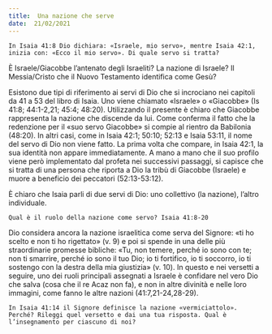 ```yaml
---
title:  Una nazione che serve
date:  21/02/2021
---
```


`In Isaia 41:8 Dio dichiara: «Israele, mio servo», mentre Isaia 42:1, inizia con: «Ecco il mio servo». Di quale servo si tratta?`

È Israele/Giacobbe l’antenato degli Israeliti? La nazione di Israele? Il Messia/Cristo che il Nuovo Testamento identifica come Gesù?

Esistono due tipi di riferimento ai servi di Dio che si incrociano nei capitoli da 41 a 53 del libro di Isaia. Uno viene chiamato «Israele» o «Giacobbe» (Is 41:8; 44:1-2,21; 45:4; 48:20). Utilizzando il presente è chiaro che Giacobbe rappresenta la nazione che discende da lui. Come conferma il fatto che la redenzione per il «suo servo Giacobbe» si compie al rientro da Babilonia (48:20). In altri casi, come in Isaia 42:1; 50:10; 52:13 e Isaia 53:11, il nome del servo di Dio non viene fatto. La prima volta che compare, in Isaia 42:1, la sua identità non appare immediatamente. A mano a mano che il suo profilo viene però implementato dal profeta nei successivi passaggi, si capisce che si tratta di una persona che riporta a Dio la tribù di Giacobbe (Israele) e muore a beneficio dei peccatori (52:13-53:12).

È chiaro che Isaia parli di due servi di Dio: uno collettivo (la nazione), l’altro individuale.

`Qual è il ruolo della nazione come servo? Isaia 41:8-20`

Dio considera ancora la nazione israelitica come serva del Signore: «ti ho scelto e non ti ho rigettato» (v. 9) e poi si spende in una delle più straordinarie promesse bibliche: «Tu, non temere, perché io sono con te; non ti smarrire, perché io sono il tuo Dio; io ti fortifico, io ti soccorro, io ti sostengo con la destra della mia giustizia» (v. 10). In questo e nei versetti a seguire, uno dei ruoli principali assegnati a Israele è confidare nel vero Dio che salva (cosa che il re Acaz non fa), e non in altre divinità e nelle loro immagini, come fanno le altre nazioni (41:7,21-24,28-29).

`In Isaia 41:14 il Signore definisce la nazione «vermiciattolo». Perché? Rileggi quel versetto e dai una tua risposta. Qual è l’insegnamento per ciascuno di noi?`